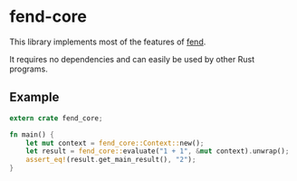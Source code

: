 # fend-core

This library implements most of the features of [fend](https://github.com/printfn/fend).

It requires no dependencies and can easily be used by other Rust programs.

## Example

```rust
extern crate fend_core;

fn main() {
    let mut context = fend_core::Context::new();
    let result = fend_core::evaluate("1 + 1", &mut context).unwrap();
    assert_eq!(result.get_main_result(), "2");
}
```
